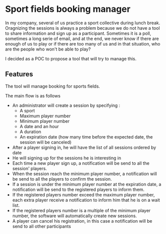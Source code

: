 # Sport fields booking manager

In my company, several of us practice a sport collective during lunch break. 
Oragnizing the sessions is always a problem because we do not have a tool to share information and sign up as a participant. Sometimes it is a poll, sometimes a long serie of email, and at the end, we never know if there are enough of us to play or if there are too many of us and in that situation, who are the people who won't be able to play?

I decided as a POC to propose a tool that will try to manage this.

## Features

The tool will manage booking for sports fields. 

The main flow is as follows
* An administrator will create a session by specifying :
    - A sport
    - Maximum player number
    - Minimum player number
    - A date and an hour
    - A duration
    - An expiration date (how many time before the expected date, the session will be canceled)
* After a player signing in, he will have the list of all sessions ordered by date
* He will signing up for the sessions he is interesting in
* Each time a new player sign up, a notification will be send to all the session' players.
* When the session reach the minimum player number, a notification will be send to all the players to confirm the session.
* If a session is under the minimum player number at the expiration date, a notification will be send to the registered players to inform them.
* If the registered players number exceed the maximum player number, each extra player receive a notification to inform him that he is on a wait list.
* If the registered players number is a multiple of the minimum player number, the software will automatically create new sessions.
* A player can cancel his registration, in this case a notification will be send to all other participants
